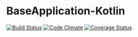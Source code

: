 # BaseApplication-Kotlin
[![Build Status](https://travis-ci.org/Nyariki/BaseApplication-Kotlin.svg?branch=master)](https://travis-ci.org/Nyariki/BaseApplication-Kotlin) [![Code Climate](https://codeclimate.com/github/codeclimate/codeclimate/badges/gpa.svg)](https://codeclimate.com/github/Nyariki/BaseApplication-Kotlin) [![Coverage Status](https://coveralls.io/repos/github/Nyariki/BaseApplication-Kotlin/badge.svg?branch=master)](https://coveralls.io/github/Nyariki/BaseApplication-Kotlin?branch=master)
